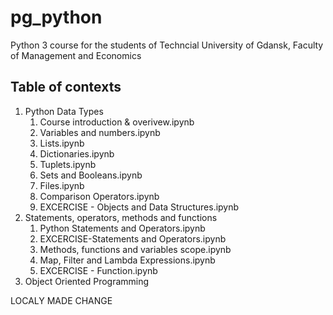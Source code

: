 # pg_python
Python 3 course for the students of Techncial University of Gdansk, Faculty of Management and Economics

## Table of contexts
1. Python Data Types
    1. Course introduction & overivew.ipynb
    1. Variables and numbers.ipynb
    1. Lists.ipynb
    1. Dictionaries.ipynb
    1. Tuplets.ipynb
    1. Sets and Booleans.ipynb
    1. Files.ipynb
    1. Comparison Operators.ipynb
    1. EXCERCISE - Objects and Data Structures.ipynb
1. Statements, operators, methods and functions
    1. Python Statements and Operators.ipynb
    1. EXCERCISE-Statements and Operators.ipynb
    1. Methods, functions and variables scope.ipynb
    1. Map, Filter and Lambda Expressions.ipynb
    1. EXCERCISE - Function.ipynb
1. Object Oriented Programming

LOCALY MADE CHANGE

